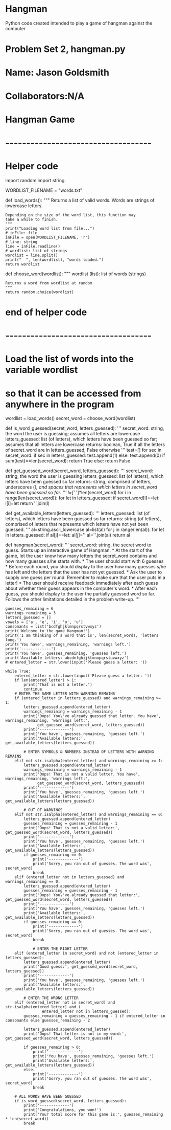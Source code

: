 # Hangman
Python code created intended to play a game of hangman against the computer


# Problem Set 2, hangman.py
# Name: Jason Goldsmith
# Collaborators:N/A


# Hangman Game
# -----------------------------------
# Helper code

import random
import string

WORDLIST_FILENAME = "words.txt"


def load_words():
    """
    Returns a list of valid words. Words are strings of lowercase letters.
    
    Depending on the size of the word list, this function may
    take a while to finish.
    """
    print("Loading word list from file...")
    # inFile: file
    inFile = open(WORDLIST_FILENAME, 'r')
    # line: string
    line = inFile.readline()
    # wordlist: list of strings
    wordlist = line.split()
    print("  ", len(wordlist), "words loaded.")
    return wordlist



def choose_word(wordlist):
    """
    wordlist (list): list of words (strings)
    
    Returns a word from wordlist at random
    """
    return random.choice(wordlist)

# end of helper code

# -----------------------------------

# Load the list of words into the variable wordlist
# so that it can be accessed from anywhere in the program
wordlist = load_words()
secret_word = choose_word(wordlist)
    


def is_word_guessed(secret_word, letters_guessed):
    '''
    secret_word: string, the word the user is guessing; assumes all letters are
      lowercase
    letters_guessed: list (of letters), which letters have been guessed so far;
      assumes that all letters are lowercase
    returns: boolean, True if all the letters of secret_word are in letters_guessed;
      False otherwise
    '''
    test=[]
    for sec in secret_word:
        if sec in letters_guessed:
            test.append(1)
        else:
            test.append(0)
        if sum(test)==len(secret_word):
            return True
        else:
            return False
     
        
    

def get_guessed_word(secret_word, letters_guessed):
    '''
    secret_word: string, the word the user is guessing
    letters_guessed: list (of letters), which letters have been guessed so far
    returns: string, comprised of letters, underscores (_), and spaces that represents
      which letters in secret_word have been guessed so far.
    '''
    l=['_ ']*len(secret_word)
    for i in range(len(secret_word)):
        for let in letters_guessed:
            if secret_word[i]==let:
                l[i]=let
    return ''.join(l)
            
            




def get_available_letters(letters_guessed):
    '''
    letters_guessed: list (of letters), which letters have been guessed so far
    returns: string (of letters), comprised of letters that represents which letters have not
      yet been guessed.
    '''
    al=string.ascii_lowercase
    al=list(al)
    for j in range(len(al)):
        for let in letters_guessed:
            if al[j]==let:
               al[j]=''
    al=''.join(al)
    return al


def hangman(secret_word):
    '''
    secret_word: string, the secret word to guess.
    Starts up an interactive game of Hangman.
    * At the start of the game, let the user know how many
      letters the secret_word contains and how many guesses s/he starts with.
    * The user should start with 6 guesses
    * Before each round, you should display to the user how many guesses
      s/he has left and the letters that the user has not yet guessed.
    * Ask the user to supply one guess per round. Remember to make
      sure that the user puts in a letter!
    * The user should receive feedback immediately after each guess
      about whether their guess appears in the computer's word.
    * After each guess, you should display to the user the
      partially guessed word so far.
    Follows the other limitations detailed in the problem write-up.
    '''

    guesses_remaining = 6
    warnings_remaining = 3
    letters_guessed = []
    vowels = ['a', 'e', 'i', 'o', 'u']
    consonants = list('bcdfghjklmnpqrstvwxyz')
    print('Welcome to the game Hangman!')
    print('I am thinking of a word that is', len(secret_word), 'letters long.')
    print('You have', warnings_remaining, 'warnings left.')
    print('-------------')
    print('You have', guesses_remaining, 'guesses left.')
    print('Available letters: abcdefghijklmnopqrstuvwxyz')
    # entered_letter = str.lower(input('Please guess a letter: '))

    while True:
        entered_letter = str.lower(input('Please guess a letter: '))
        if len(entered_letter) > 1:
            print('That is not a letter.')
            continue
        # ENTER THE SAME LETTER WITH WARNING REMAINS
        if (entered_letter in letters_guessed) and warnings_remaining >= 1:
            letters_guessed.append(entered_letter)
            warnings_remaining = warnings_remaining - 1
            print('Oops! You\'ve already guessed that letter. You have', warnings_remaining, 'warnings left:',
                  get_guessed_word(secret_word, letters_guessed))
            print('-------------')
            print('You have', guesses_remaining, 'guesses left.')
            print('Available letters:', get_available_letters(letters_guessed))

            # ENTER SYMBOLS & NUMBERS INSTEAD OF LETTERS WITH WARNING REMAINS
        elif not str.isalpha(entered_letter) and warnings_remaining >= 1:
            letters_guessed.append(entered_letter)
            warnings_remaining = warnings_remaining - 1
            print('Oops! That is not a valid letter. You have', warnings_remaining, 'warnings left:',
                  get_guessed_word(secret_word, letters_guessed))
            print('-------------')
            print('You have', guesses_remaining, 'guesses left.')
            print('Available letters:', get_available_letters(letters_guessed))

            # OUT OF WARNINGS
        elif not str.isalpha(entered_letter) and warnings_remaining == 0:
            letters_guessed.append(entered_letter)
            guesses_remaining = guesses_remaining - 1
            print('Oops! That is not a valid letter:', get_guessed_word(secret_word, letters_guessed))
            print('-------------')
            print('You have', guesses_remaining, 'guesses left.')
            print('Available letters:', get_available_letters(letters_guessed))
            if guesses_remaining == 0:
                print('-------------')
                print('Sorry, you ran out of guesses. The word was', secret_word)
                break
        elif (entered_letter not in letters_guessed) and warnings_remaining == 0:
            letters_guessed.append(entered_letter)
            guesses_remaining = guesses_remaining - 1
            print('Oops! You\'ve already guessed that letter:', get_guessed_word(secret_word, letters_guessed))
            print('-------------')
            print('You have', guesses_remaining, 'guesses left.')
            print('Available letters:', get_available_letters(letters_guessed))
            if guesses_remaining == 0:
                print('-------------')
                print('Sorry, you ran out of guesses. The word was', secret_word)
                break

                # ENTER THE RIGHT LETTER
        elif (entered_letter in secret_word) and not (entered_letter in letters_guessed):
            letters_guessed.append(entered_letter)
            print('Good guess:', get_guessed_word(secret_word, letters_guessed))
            print('-------------')
            print('You have', guesses_remaining, 'guesses left.')
            print('Available letters:', get_available_letters(letters_guessed))

            # ENTER THE WRONG LETTER
        elif (entered_letter not in secret_word) and str.isalpha(entered_letter) and (
                    entered_letter not in letters_guessed):
            guesses_remaining = guesses_remaining - 1 if entered_letter in consonants else guesses_remaining - 2

            letters_guessed.append(entered_letter)
            print('Oops! That letter is not in my word:', get_guessed_word(secret_word, letters_guessed))

            if guesses_remaining > 0:
                print('-------------')
                print('You have', guesses_remaining, 'guesses left.')
                print('Available letters:', get_available_letters(letters_guessed))
            else:
                print('-------------')
                print('Sorry, you ran out of guesses. The word was', secret_word)
                break

        # ALL WORDS HAVE BEEN GUESSED
        if is_word_guessed(secret_word, letters_guessed):
            print('-------------')
            print('Congratulations, you won!')
            print('Your total score for this game is:', guesses_remaining * len(secret_word))
            break
